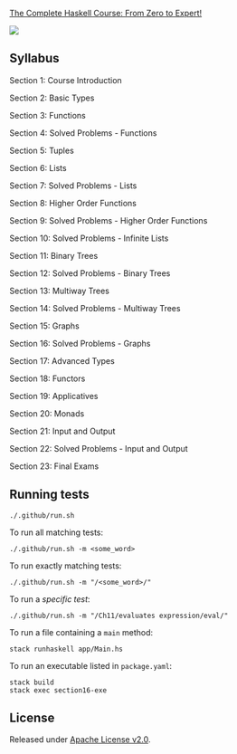 [The Complete Haskell Course: From Zero to Expert!](https://www.udemy.com/course/the-complete-haskell-course-from-zero-to-expert)

[![](https://github.com/asarkar/udemy-complete-haskell/workflows/CI/badge.svg)](https://github.com/asarkar/udemy-complete-haskell/actions)

## Syllabus

Section 1: Course Introduction

Section 2: Basic Types

Section 3: Functions

Section 4: Solved Problems - Functions

Section 5: Tuples

Section 6: Lists

Section 7: Solved Problems - Lists

Section 8: Higher Order Functions

Section 9: Solved Problems - Higher Order Functions

Section 10: Solved Problems - Infinite Lists

Section 11: Binary Trees

Section 12: Solved Problems - Binary Trees

Section 13: Multiway Trees

Section 14: Solved Problems - Multiway Trees

Section 15: Graphs

Section 16: Solved Problems - Graphs

Section 17: Advanced Types

Section 18: Functors

Section 19: Applicatives

Section 20: Monads

Section 21: Input and Output

Section 22: Solved Problems - Input and Output

Section 23: Final Exams

## Running tests

```
./.github/run.sh
```

To run all matching tests:
```
./.github/run.sh -m <some_word>
```

To run exactly matching tests:
```
./.github/run.sh -m "/<some_word>/"
```

To run a _specific test_:
```
./.github/run.sh -m "/Ch11/evaluates expression/eval/"
```

To run a file containing a `main` method:
```
stack runhaskell app/Main.hs
```

To run an executable listed in `package.yaml`:
```
stack build
stack exec section16-exe
```

## License

Released under [Apache License v2.0](LICENSE).
